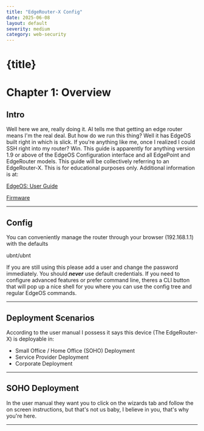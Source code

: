 ```yaml
---
title: "EdgeRouter-X Config"
date: 2025-06-08
layout: default
severity: medium
category: web-security
---
```

# {title}
# Chapter 1: Overview
## Intro

Well here we are, really doing it. AI tells me that getting an edge router means I'm the real deal. But how do we
run this thing? Well it has EdgeOS built right in which is slick. If you're anything like me, once I realized I could 
SSH right into my router? Win. This guide is apparently for anything version 1.9 or above of the EdgeOS Configuration
interface and all EdgePoint and EdgeRouter models. This guide will be collectively referring to an EdgeRouter-X.
This is for educational purposes only.
Additional information is at:


[EdgeOS: User Guide](https://dl.ubnt.com/guides/edgemax/EdgeOS_UG.pdf)


[Firmware](http://documentation.ubnt.com/edgemax)

---

## Config
You can conveniently manage the router through your browser (192.168.1.1) with the defaults

ubnt/ubnt

If you are still using this please add a user and change the password immediately. You should ***never*** use 
default credentials. If you need to configure advanced features or prefer command line, theres a CLI button that
will pop up a nice shell for you where you can use the config tree and regular EdgeOS commands.

---

## Deployment Scenarios

According to the user manual I possess it says this device (The EdgeRouter-X) is deployable in: 

- Small Office / Home Office (SOHO) Deployment
- Service Provider Deployment
- Corporate Deployment

---

## SOHO Deployment

In the user manual they want you to click on the wizards tab and follow the on screen instructions, but that's not us
baby, I believe in you, that's why you're here.

---

